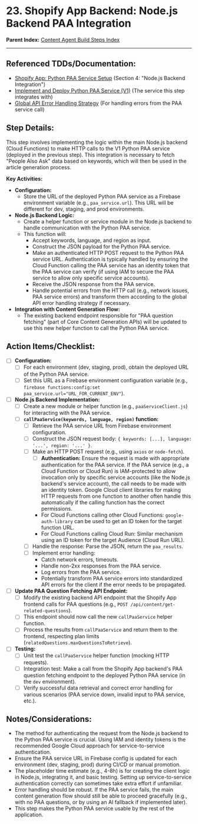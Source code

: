 # 23. Shopify App Backend: Node.js Backend PAA Integration

**Parent Index:** [Content Agent Build Steps Index](index.md)

---

## Referenced TDDs/Documentation:
*   [Shopify App: Python PAA Service Setup](../../jules/shopify-app/jules.python-paa-service-setup.md) (Section 4: "Node.js Backend Integration")
*   [Implement and Deploy Python PAA Service (V1)](22.implement-and-deploy-python-paa-service-v1.md) (The service this step integrates with)
*   [Global API Error Handling Strategy](../../jules/tech-design.api-error-handling-strategy.md) (For handling errors from the PAA service call)

## Step Details:
This step involves implementing the logic within the main Node.js backend (Cloud Functions) to make HTTP calls to the V1 Python PAA service (deployed in the previous step). This integration is necessary to fetch "People Also Ask" data based on keywords, which will then be used in the article generation process.

**Key Activities:**
*   **Configuration:**
    *   Store the URL of the deployed Python PAA service as a Firebase environment variable (e.g., `paa_service.url`). This URL will be different for dev, staging, and prod environments.
*   **Node.js Backend Logic:**
    *   Create a helper function or service module in the Node.js backend to handle communication with the Python PAA service.
    *   This function will:
        *   Accept keywords, language, and region as input.
        *   Construct the JSON payload for the Python PAA service.
        *   Make an authenticated HTTP POST request to the Python PAA service URL. Authentication is typically handled by ensuring the Cloud Function calling the PAA service has an identity token that the PAA service can verify (if using IAM to secure the PAA service to allow only specific service accounts).
        *   Receive the JSON response from the PAA service.
        *   Handle potential errors from the HTTP call (e.g., network issues, PAA service errors) and transform them according to the global API error handling strategy if necessary.
*   **Integration with Content Generation Flow:**
    *   The existing backend endpoint responsible for "PAA question fetching" (part of Core Content Generation APIs) will be updated to use this new helper function to call the Python PAA service.

## Action Items/Checklist:
- [ ] **Configuration:**
    - [ ] For each environment (dev, staging, prod), obtain the deployed URL of the Python PAA service.
    - [ ] Set this URL as a Firebase environment configuration variable (e.g., `firebase functions:config:set paa_service.url="URL_FOR_CURRENT_ENV"`).
- [ ] **Node.js Backend Implementation:**
    - [ ] Create a new module or helper function (e.g., `paaServiceClient.js`) for interacting with the PAA service.
    - [ ] **`callPaaService(keywords, language, region)` function:**
        - [ ] Retrieve the PAA service URL from Firebase environment configuration.
        - [ ] Construct the JSON request body: `{ keywords: [...], language: '...', region: '...' }`.
        - [ ] Make an HTTP POST request (e.g., using `axios` or `node-fetch`).
            - [ ] **Authentication:** Ensure the request is made with appropriate authentication for the PAA service. If the PAA service (e.g., a Cloud Function or Cloud Run) is IAM-protected to allow invocation only by specific service accounts (like the Node.js backend's service account), the call needs to be made with an identity token. Google Cloud client libraries for making HTTP requests from one function to another often handle this automatically if the calling function has the correct permissions.
            - For Cloud Functions calling other Cloud Functions: `google-auth-library` can be used to get an ID token for the target function URL.
            - For Cloud Functions calling Cloud Run: Similar mechanism using an ID token for the target Audience (Cloud Run URL).
        - [ ] Handle the response: Parse the JSON, return the `paa_results`.
        - [ ] Implement error handling:
            - Catch network errors, timeouts.
            - Handle non-2xx responses from the PAA service.
            - Log errors from the PAA service.
            - Potentially transform PAA service errors into standardized API errors for the client if the error needs to be propagated.
- [ ] **Update PAA Question Fetching API Endpoint:**
    - [ ] Modify the existing backend API endpoint that the Shopify App frontend calls for PAA questions (e.g., `POST /api/content/get-related-questions`).
    - [ ] This endpoint should now call the new `callPaaService` helper function.
    - [ ] Process the results from `callPaaService` and return them to the frontend, respecting plan limits (`relatedQuestions.maxQuestionsToRetrieve`).
- [ ] **Testing:**
    - [ ] Unit test the `callPaaService` helper function (mocking HTTP requests).
    - [ ] Integration test: Make a call from the Shopify App backend's PAA question fetching endpoint to the deployed Python PAA service (in the `dev` environment).
    - [ ] Verify successful data retrieval and correct error handling for various scenarios (PAA service down, invalid input to PAA service, etc.).

## Notes/Considerations:
*   The method for authenticating the request from the Node.js backend to the Python PAA service is crucial. Using IAM and identity tokens is the recommended Google Cloud approach for service-to-service authentication.
*   Ensure the PAA service URL in Firebase config is updated for each environment (dev, staging, prod) during CI/CD or manual promotion.
*   The placeholder time estimate (e.g., 4-8h) is for creating the client logic in Node.js, integrating it, and basic testing. Setting up service-to-service authentication correctly can sometimes take extra effort if unfamiliar.
*   Error handling should be robust. If the PAA service fails, the main content generation flow should still be able to proceed gracefully (e.g., with no PAA questions, or by using an AI fallback if implemented later).
*   This step makes the Python PAA service usable by the rest of the application.
